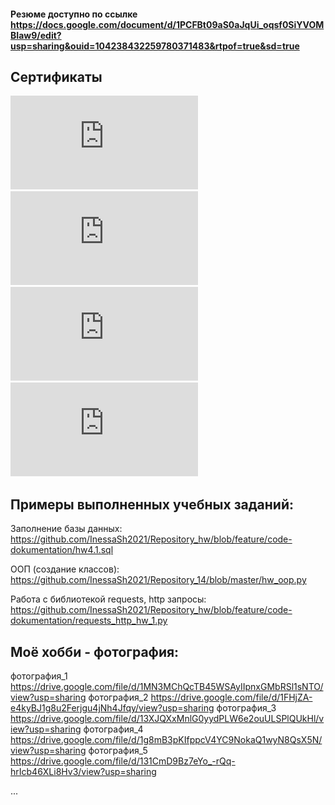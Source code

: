 #### Резюме доступно по ссылке https://docs.google.com/document/d/1PCFBt09aS0aJqUi_oqsf0SiYVOMBIaw9/edit?usp=sharing&ouid=104238432259780371483&rtpof=true&sd=true

## Сертификаты

![ СЕРТИФИКАТ ОБ ОКОНЧАНИИ КУРСА НЕТОЛОГИИ "Базы данных для Python-разработчиков"](https://github.com/InessaSh2021/Repository_hw/blob/262148e96bb0bf44b9e26c02fbff7df2765d614b/certificate%20Database.pdf)
![ СЕРТИФИКАТ ОБ ОКОНЧАНИИ КУРСА НЕТОЛОГИИ "Git - система контроля версий"](https://github.com/InessaSh2021/Repository_hw/blob/2e1349fceed29faf34d05a1919086a137ae79f35/certificate%20Git.pdf)
![ СЕРТИФИКАТ ОБ ОКОНЧАНИИ КУРСА НЕТОЛОГИИ "Python-разработка для начинающих"](https://github.com/InessaSh2021/Repository_hw/blob/2e1349fceed29faf34d05a1919086a137ae79f35/certificate%20netologia%20Python-разработка.pdf)
![ СЕРТИФИКАТ ОБ ОКОНЧАНИИ КУРСА STEPIK "Поколение Python": курс для начинающих"](https://github.com/InessaSh2021/Repository_hw/blob/2e1349fceed29faf34d05a1919086a137ae79f35/stepik-certificate-58852-1615959.pdf)

## Примеры выполненных учебных заданий: 

Заполнение базы данных: https://github.com/InessaSh2021/Repository_hw/blob/feature/code-dokumentation/hw4.1.sql

ООП (создание классов): https://github.com/InessaSh2021/Repository_14/blob/master/hw_oop.py

Работа с библиотекой requests, http запросы: https://github.com/InessaSh2021/Repository_hw/blob/feature/code-dokumentation/requests_http_hw_1.py

## Моё хобби - фотография:

фотография_1 https://drive.google.com/file/d/1MN3MChQcTB45WSAyIIpnxGMbRSl1sNTO/view?usp=sharing
фотография_2 https://drive.google.com/file/d/1FHjZA-e4kyBJ1g8u2Ferjgu4jNh4Jfqy/view?usp=sharing
фотография_3 https://drive.google.com/file/d/13XJQXxMnlG0yydPLW6e2ouULSPlQUkHl/view?usp=sharing
фотография_4 https://drive.google.com/file/d/1g8mB3pKIfppcV4YC9NokaQ1wyN8QsX5N/view?usp=sharing
фотография_5 https://drive.google.com/file/d/131CmD9Bz7eYo_-rQq-hrIcb46XLi8Hv3/view?usp=sharing

...

